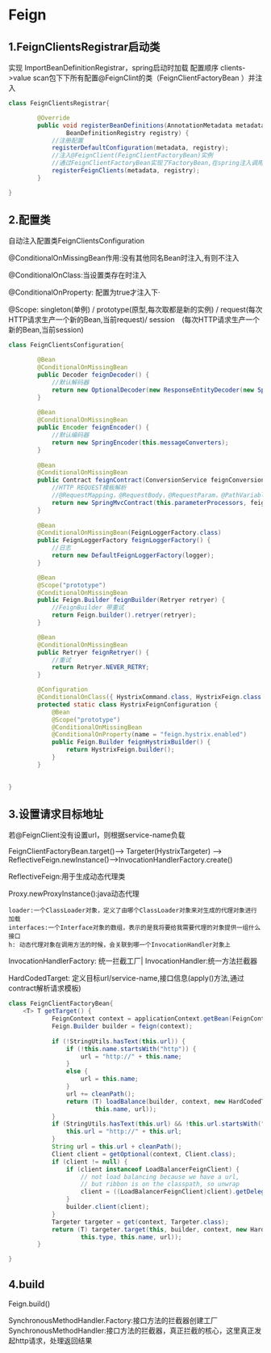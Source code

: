 Feign
===

 1.FeignClientsRegistrar启动类
 --- 
 实现 ImportBeanDefinitionRegistrar，spring启动时加载
 配置顺序 clients->value  scan包下下所有配置@FeignClint的类（FeignClientFactoryBean ）并注入
```java
class FeignClientsRegistrar{   

        @Override
        public void registerBeanDefinitions(AnnotationMetadata metadata,
                BeanDefinitionRegistry registry) {    
            //注册配置
            registerDefaultConfiguration(metadata, registry);
            //注入@FeignClient(FeignClientFactoryBean)实例 
            //通过FeignClientFactoryBean实现了FactoryBean,在spring注入调用的是getObject方法返回对象
            registerFeignClients(metadata, registry);
        }              

}
``` 

2.配置类
---
自动注入配置类FeignClientsConfiguration

@ConditionalOnMissingBean作用:没有其他同名Bean时注入,有则不注入

@ConditionalOnClass:当设置类存在时注入

@ConditionalOnProperty: 配置为true才注入下·

@Scope: singleton(单例) / prototype(原型,每次取都是新的实例) 
/ request(每次HTTP请求生产一个新的Bean,当前request)/ session　(每次HTTP请求生产一个新的Bean,当前session)
```java
class FeignClientsConfiguration{ 

        @Bean
    	@ConditionalOnMissingBean
    	public Decoder feignDecoder() {
            //默认解码器
    		return new OptionalDecoder(new ResponseEntityDecoder(new SpringDecoder(this.messageConverters)));
    	} 
  
        @Bean
        @ConditionalOnMissingBean
        public Encoder feignEncoder() { 
            //默认编码器
            return new SpringEncoder(this.messageConverters);
        }
    
        @Bean
        @ConditionalOnMissingBean
        public Contract feignContract(ConversionService feignConversionService) {
        	//HTTP REQUEST模板解析  
            //@RequestMapping，@RequestBody，@RequestParam，@PathVariable
            return new SpringMvcContract(this.parameterProcessors, feignConversionService);
        }  
   
        @Bean
     	@ConditionalOnMissingBean(FeignLoggerFactory.class)
     	public FeignLoggerFactory feignLoggerFactory() {  
            //日志
     		return new DefaultFeignLoggerFactory(logger);
     	}

        @Bean
      	@Scope("prototype")
      	@ConditionalOnMissingBean
      	public Feign.Builder feignBuilder(Retryer retryer) {   
            //FeignBuilder 带重试
      		return Feign.builder().retryer(retryer);
      	}   

        @Bean
    	@ConditionalOnMissingBean
    	public Retryer feignRetryer() {  
            //重试
    		return Retryer.NEVER_RETRY;
    	}          

        @Configuration
      	@ConditionalOnClass({ HystrixCommand.class, HystrixFeign.class })
      	protected static class HystrixFeignConfiguration {
      		@Bean
      		@Scope("prototype")
      		@ConditionalOnMissingBean
      		@ConditionalOnProperty(name = "feign.hystrix.enabled")
      		public Feign.Builder feignHystrixBuilder() {
      			return HystrixFeign.builder();
      		}
      	}
          

}
```   

3.设置请求目标地址
---
若@FeignClient没有设置url，则根据service-name负载

FeignClientFactoryBean.target()--> Targeter(HystrixTargeter) 
--> ReflectiveFeign.newInstance()-->InvocationHandlerFactory.create()


ReflectiveFeign:用于生成动态代理类

Proxy.newProxyInstance():java动态代理

    loader:一个ClassLoader对象，定义了由哪个ClassLoader对象来对生成的代理对象进行加载
    interfaces:一个Interface对象的数组，表示的是我将要给我需要代理的对象提供一组什么接口
    h: 动态代理对象在调用方法的时候，会关联到哪一个InvocationHandler对象上


InvocationHandlerFactory: 统一拦截工厂|
InvocationHandler:统一方法拦截器

HardCodedTarget: 定义目标url/service-name,接口信息(apply()方法,通过contract解析请求模板)
```java
class FeignClientFactoryBean{
    <T> T getTarget() {
    		FeignContext context = applicationContext.getBean(FeignContext.class);
    		Feign.Builder builder = feign(context);
    
    		if (!StringUtils.hasText(this.url)) {
    			if (!this.name.startsWith("http")) {
    				url = "http://" + this.name;
    			}
    			else {
    				url = this.name;
    			}
    			url += cleanPath();
    			return (T) loadBalance(builder, context, new HardCodedTarget<>(this.type,
    					this.name, url));
    		}
    		if (StringUtils.hasText(this.url) && !this.url.startsWith("http")) {
    			this.url = "http://" + this.url;
    		}
    		String url = this.url + cleanPath();
    		Client client = getOptional(context, Client.class);
    		if (client != null) {
    			if (client instanceof LoadBalancerFeignClient) {
    				// not load balancing because we have a url,
    				// but ribbon is on the classpath, so unwrap
    				client = ((LoadBalancerFeignClient)client).getDelegate();
    			}
    			builder.client(client);
    		}
    		Targeter targeter = get(context, Targeter.class);
    		return (T) targeter.target(this, builder, context, new HardCodedTarget<>(
    				this.type, this.name, url));
    	}                     

}
```   

4.build
---
Feign.build()

SynchronousMethodHandler.Factory:接口方法的拦截器创建工厂
SynchronousMethodHandler:接口方法的拦截器，真正拦截的核心，这里真正发起http请求，处理返回结果


 

